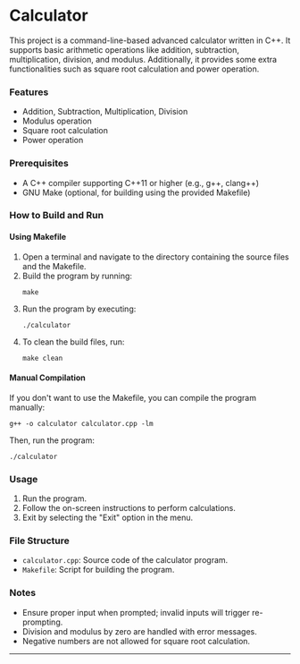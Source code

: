 # Calculator

This project is a command-line-based advanced calculator written in C++. It supports basic arithmetic operations like addition, subtraction, multiplication, division, and modulus. Additionally, it provides some extra functionalities such as square root calculation and power operation.

### Features
- Addition, Subtraction, Multiplication, Division
- Modulus operation
- Square root calculation
- Power operation

### Prerequisites
- A C++ compiler supporting C++11 or higher (e.g., g++, clang++)
- GNU Make (optional, for building using the provided Makefile)

### How to Build and Run

#### Using Makefile
1. Open a terminal and navigate to the directory containing the source files and the Makefile.
2. Build the program by running:
   ```
   make
   ```
3. Run the program by executing:
   ```
   ./calculator
   ```
4. To clean the build files, run:
   ```
   make clean
   ```

#### Manual Compilation
If you don't want to use the Makefile, you can compile the program manually:
```
g++ -o calculator calculator.cpp -lm
```
Then, run the program:
```
./calculator
```

### Usage
1. Run the program.
2. Follow the on-screen instructions to perform calculations.
3. Exit by selecting the "Exit" option in the menu.

### File Structure
- `calculator.cpp`: Source code of the calculator program.
- `Makefile`: Script for building the program.

### Notes
- Ensure proper input when prompted; invalid inputs will trigger re-prompting.
- Division and modulus by zero are handled with error messages.
- Negative numbers are not allowed for square root calculation.

---
